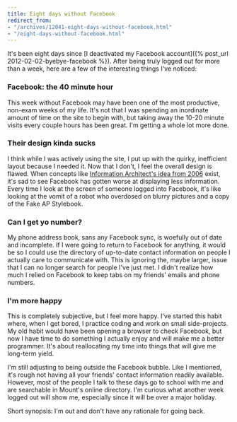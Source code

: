 ```yaml
---
title: Eight days without Facebook
redirect_from:
- "/archives/12041-eight-days-without-facebook.html"
- "/eight-days-without-facebook.html"
---
```



It's been eight days since [I deactivated my Facebook account]({% post_url 2012-02-02-byebye-facebook %}). After being truly logged out for more than a week, here are a few of the interesting things I've noticed:

### Facebook: the 40 minute hour

This week without Facebook may have been one of the most productive, non-exam weeks of my life. It's not that I was spending an inordinate amount of time on the site to begin with, but taking away the 10-20 minute visits every couple hours has been great. I'm getting a whole lot more done.

### Their design kinda sucks

I think while I was actively using the site, I put up with the quirky, inefficient layout because I needed it. Now that I don't, I feel the overall design is flawed. When concepts like [Information Architect's idea from 2006](http://www.informationarchitects.jp/en/ias-2006-facebook-designs-redesigned/) exist, it's sad to see Facebook has gotten worse at displaying less information. Every time I look at the screen of someone logged into Facebook, it's like looking at the vomit of a robot who overdosed on blurry pictures and a copy of the Fake AP Stylebook.

### Can I get yo number?

My phone address book, sans any Facebook sync, is woefully out of date and incomplete. If I were going to return to Facebook for anything, it would be so I could use the directory of up-to-date contact information on people I actually care to communicate with. This is ignoring the, maybe larger, issue that I can no longer search for people I've just met. I didn't realize how much I relied on Facebook to keep tabs on my friends' emails and phone numbers.

### I'm more happy

This is completely subjective, but I feel more happy. I've started this habit where, when I get bored, I practice coding and work on small side-projects. My old habit would have been opening a browser to check Facebook, but now I have time to do something I actually enjoy and will make me a better programmer. It's about reallocating my time into things that will give me long-term yield.

I'm still adjusting to being outside the Facebook bubble. Like I mentioned, it's rough not having all your friends' contact information readily available. However, most of the people I talk to these days go to school with me and are searchable in Mount's online directory. I'm curious what another week logged out will show me, especially since it will be over a major holiday.

Short synopsis: I'm out and don't have any rationale for going back.
